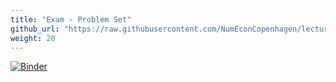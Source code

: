 ```yaml
---
title: "Exam - Problem Set"
github_url: "https://raw.githubusercontent.com/NumEconCopenhagen/lectures-2019/master/exam/solution_2019.ipynb"
weight: 20
---
```

[![Binder](https://mybinder.org/badge_logo.svg)](https://mybinder.org/v2/gh/NumEconCopenhagen/lectures-2019/master?urlpath=lab/tree/exam/solution_2019.ipynb
)
